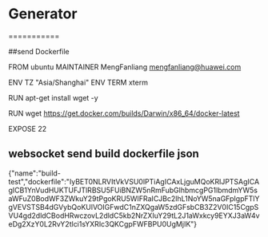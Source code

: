 # Generator
===========

##send Dockerfile

FROM       ubuntu
MAINTAINER MengFanliang <mengfanliang@huawei.com>

ENV TZ "Asia/Shanghai"
ENV TERM xterm

RUN apt-get install wget -y

RUN wget https://get.docker.com/builds/Darwin/x86_64/docker-latest


EXPOSE 22

## websocket send build dockerfile json

{"name":"build-test","dockerfile":"IyBET0NLRVItVkVSU0lPTiAgICAxLjguMQoKRlJPTSAgICAgICB1YnVudHUKTUFJTlRBSU5FUiBNZW5nRmFubGlhbmcgPG1lbmdmYW5saWFuZ0BodWF3ZWkuY29tPgoKRU5WIFRaICJBc2lhL1NoYW5naGFpIgpFTlYgVEVSTSB4dGVybQoKUlVOIGFwdC1nZXQgaW5zdGFsbCB3Z2V0IC15CgpSVU4gd2dldCBodHRwczovL2dldC5kb2NrZXIuY29tL2J1aWxkcy9EYXJ3aW4veDg2XzY0L2RvY2tlci1sYXRlc3QKCgpFWFBPU0UgMjIK"}
